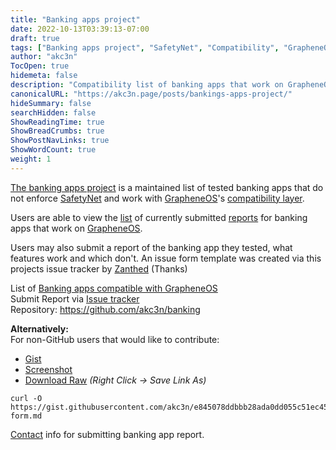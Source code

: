 ```yaml
---
title: "Banking apps project"
date: 2022-10-13T03:39:13-07:00
draft: true
tags: ["Banking apps project", "SafetyNet", "Compatibility", "GrapheneOS", "Play Integrity API"]
author: "akc3n"
TocOpen: true
hidemeta: false
description: "Compatibility list of banking apps that work on GrapheneOS"
canonicalURL: "https://akc3n.page/posts/bankings-apps-project/"
hideSummary: false
searchHidden: false
ShowReadingTime: true
ShowBreadCrumbs: true
ShowPostNavLinks: true
ShowWordCount: true
weight: 1
---
```


[The banking apps project](https://privsec.dev/banking) is a maintained list of tested banking apps that do not enforce [SafetyNet](https://grapheneos.org/articles/attestation-compatibility-guide) and work with [GrapheneOS](https://grapheneos.org/)'s [compatibility layer](https://grapheneos.org/usage#sandboxed-google-play).

Users are able to view the [list](https://privsec.dev/banking) of currently submitted [reports](https://github.com/PrivSec-dev/banking-apps-compat-report/issues?q=is%3Aissue+is%3Aclosed) for banking apps that work on [GrapheneOS](https://grapheneos.org/).    

Users may also submit a report of the banking app they tested, what features work and which don't. 
An issue form template was created via this projects issue tracker by [Zanthed](https://github.com/Zanthed) (Thanks)

List of [Banking apps compatible with GrapheneOS](https://akc3n.org/projects/banking)  
Submit Report via [Issue tracker](https://github.com/akc3n/banking/issues/new?assignees=&labels=&template=app_report.yml)  
Repository: https://github.com/akc3n/banking

**Alternatively:**  
For non-GitHub users that would like to contribute:  
- [Gist](https://gist.github.com/akc3n/e845078ddbbb28ada0dd055c51ec45af)
- [Screenshot](https://akc3n.org/assets/issue-form.webp)
- [Download Raw](https://gist.githubusercontent.com/akc3n/e845078ddbbb28ada0dd055c51ec45af/raw/63b2d2444bf0b9881c22c2a0514a1163116ec27f/issue-form.md) *(Right Click → Save Link As)*
  
```
curl -O https://gist.githubusercontent.com/akc3n/e845078ddbbb28ada0dd055c51ec45af/raw/63b2d2444bf0b9881c22c2a0514a1163116ec27f/issue-form.md
```
[Contact](https://akc3n.org/about/#contact) info for submitting banking app report.